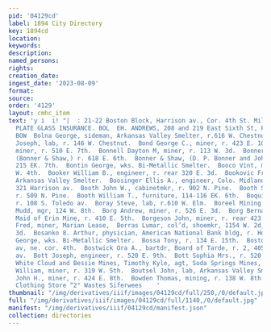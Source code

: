 ```yaml
---
pid: '04129cd'
label: 1894 City Directory
key: 1894cd
location: 
keywords: 
description: 
named_persons: 
rights: 
creation_date: 
ingest_date: '2023-08-09'
format: 
source: 
order: '4129'
layout: cmhc_item
text: 'y i  i! "|  : 21-22 Boston Block, Harrison av., Cor. 4th St. Milner & Hurd,
  PLATE GLASS INSURANCE. BOL  EH. ANDREWS, 208 and 219 East Sixth St, FURNITURE  74
  BOW  Bolna George, sideman, Arkansas Valley Smelter, r.616 W. Chestnut.  Boltes
  Joseph, lab, r. 146 W. Chestnut.  Bond George C., miner, r. 423 E. 10th.  Bond Richard,
  miner, r. 510 E. 7th.  Bonnell Dayton M, miner, r. 113 W. 3d.  Bonner Daniel P.,
  (Bonner & Shaw,) r. 618 E. 6th.  Bonner & Shaw, (D. P. Bonner and John Shaw,) blksmiths,
  215 EK. 7th.  Bontin George, wks. Bi-Metallic Smelter.  Booco Vint, miner, r. 219
  W. 4th.  Booker William B., engineer, r. rear 320 E. 3d.  Bookovic Frank, sideman,
  Arkansas Valley Smelter.  Boosinger Ellis A., engineer, Colo. Midland Ry, r. 7,
  321 Harrison av.  Booth John W., cabinetmkr, r. 902 N. Pine.  Booth Samuel, mining,
  r. 509 N. Pine.  Booth William T., furniture, 114-116 EK. 6th.  Boquist John, miner,
  r. 108 S. Toledo av.  Boray Steve, lab, r.610 W. Elm.  Boreel Mining Co., S. W.
  Mudd, mgr, 124 W. 8th.  Borg Andrew, miner, r. 526 E. 3d.  Borg Bernard, miner,
  Maid of Erin Mine, r. 410 E. 5th.  Borgeson John, miner, r. rear 423 E. 2d.  Borgquist
  Fred, miner, Marian Lease,  Borras Lumar, col’d, shoemkr, 1154 W. 2d, r. 312 W.
  3d.  Bosanko 8. Arthur, physician, American National Bank bldg, r. Hotel Vendome.  Boskovich
  George, wks. Bi-Metallic Smelter.  Bossa Tony, r. 134 E. 15th.  Boston Block, Harrison
  av, ne. cor. 4th.  Bostwick Ora A., bartdr, Board of Tarde, r. 2, 405 Harri- son
  av.  Bott Joseph, engineer, r. 520 E. 9th.  Bott Sophia Mrs., r. 520 E. 9th.  Boulder,
  White Cloud and Bessie Mines, Timothy Kyle, agt, Soda Springs Mines, Breece Hill.  Bourke
  William, miner, r. 319 W. 5th.  Boutsel John, lab, Arkansas Valley Smelter.  Bowden
  John H., miner, r. 424 E. 8th.  Bowden Thomas, mining, r. 138 W. 8th.  Hayden''s
  Clothing Store “2° Wastes Siferwees    '
thumbnail: "/img/derivatives/iiif/images/04129cd/full/250,/0/default.jpg"
full: "/img/derivatives/iiif/images/04129cd/full/1140,/0/default.jpg"
manifest: "/img/derivatives/iiif/04129cd/manifest.json"
collection: directories
---
```

